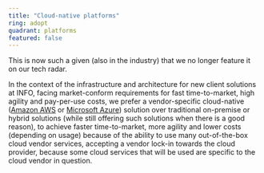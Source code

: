 ```yaml
---
title: "Cloud-native platforms"
ring: adopt
quadrant: platforms
featured: false
---
```


This is now such a given (also in the industry) that we no longer feature it on our tech radar.

In the context of the infrastructure and architecture for new client solutions at INFO, facing
market-conform requirements for fast time-to-market, high agility and pay-per-use costs, we prefer a
vendor-specific cloud-native (<a href="aws.html">Amazon AWS</a> or <a href="azure.html">Microsoft Azure</a>) 
solution over traditional on-premise or hybrid solutions (while still offering such solutions when 
there is a good reason), to achieve faster time-to-market, more agility and lower costs (depending on usage) 
because of the ability to use many out-of-the-box cloud vendor services, accepting a vendor lock-in towards the cloud
provider, because some cloud services that will be used are specific to the cloud vendor in
question.